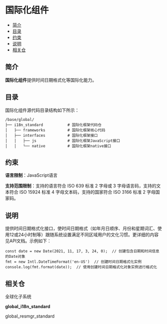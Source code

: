 # 国际化组件<a name="ZH-CN_TOPIC_0000001101364976"></a>

-   [简介](#section11660541593)
-   [目录](#section1464106163817)
-   [约束](#section1718733212019)
-   [说明](#section894511013511)
-   [相关仓](#section15583142420413)

## 简介<a name="section11660541593"></a>

**国际化组件**提供时间日期格式化等国际化能力。

## 目录<a name="section1464106163817"></a>

国际化组件源代码目录结构如下所示：

```
/base/global/
├── i18n_standard           # 国际化框架代码仓
│   ├── frameworks          # 国际化框架核心代码
│   ├── interfaces          # 国际化框架接口
│   │   ├── js              # 国际化框架JavaScript接口
│   │   └── native          # 国际化框架native接口
```

## 约束<a name="section1718733212019"></a>

**语言限制**：JavaScript语言

**支持范围限制**：支持的语言符合 ISO 639 标准 2 字母或 3 字母语言码，支持的文本符合 ISO 15924 标准 4 字母文本码，支持的国家符合 ISO 3166 标准 2 字母国家码。

## 说明<a name="section894511013511"></a>

提供时间日期格式化接口，使时间日期格式（如年月日顺序、月份和星期词汇、使用12或24小时制等）跟随系统设置满足不同区域用户的文化习惯。更详细的内容见API文档。示例如下：

```
const date = new Date(2021, 11, 17, 3, 24, 0);  // 创建包含日期和时间信息的Date对象
fmt = new Intl.DateTimeFormat('en-US')  // 创建时间日期格式化实例
console.log(fmt.format(date));  // 使用创建时间日期格式化对象实例进行格式化
```

## 相关仓<a name="section15583142420413"></a>

全球化子系统

**global\_i18n\_standard**

global\_resmgr\_standard

